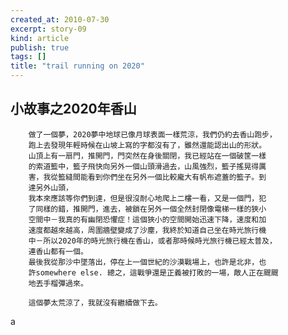 ```yaml
---
created_at: 2010-07-30
excerpt: story-09
kind: article
publish: true
tags: []
title: "trail running on 2020"
---
```


## 小故事之2020年香山

        做了一個夢，2020夢中地球已像月球表面一樣荒涼，我們仍約去香山跑步，
        跑上去發現年輕時候在山坡上寫的字都沒有了，雖然還能認出山的形狀。
        山頂上有一扇門，推開門，門突然在身後關閉，我已經站在一個破筐一樣
        的索道籃中，籃子飛快向另外一個山頭滑過去，山風強烈，籃子搖晃得厲
        害，我從籃縫間能看到你們坐在另外一個比較龐大有帆布遮蓋的籃子。到
        達另外山頭，
        我本來應該等你們到達，但是很沒耐心地爬上二樓一看，又是一個門，犯
        了同樣的錯，推開門，進去，被鎖在另外一個全然封閉像電梯一樣的狹小
        空間中－我真的有幽閉恐懼症！這個狹小的空間開始迅速下降，速度和加
        速度都越來越高，周圍牆壁變成了沙塵，我終於知道自己坐在時光旅行機
        中－所以2020年的時光旅行機在香山，或者那時候時光旅行機已經太普及，
        連香山都有一個。
        最後我從那沙中墜落出，停在上一個世紀的沙漠戰場上，也許是北非，也
        許somewhere else. 總之，這戰爭還是正義被打敗的一場，敵人正在颼颼
        地丟手榴彈過來。

        這個夢太荒涼了，我就沒有繼續做下去。

a
